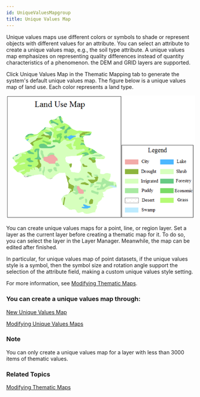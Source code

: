 ```yaml
---
id: UniqueValuesMapgroup
title: Unique Values Map
---
```

Unique values maps use different colors or symbols to shade or represent
objects with different values for an attribute. You can select an attribute to
create a unique values map, e.g., the soil type attribute. A unique values map
emphasizes on representing quality differences instead of quantity
characteristics of a phenomenon. the DEM and GRID layers are supported.

Click Unique Values Map in the Thematic Mapping tab to generate the system's
default unique values map. The figure below is a unique values map of land
use. Each color represents a land type.

![](img/UniqueTheme.png)  
 
  
You can create unique values maps for a point, line, or region layer. Set a
layer as the current layer before creating a thematic map for it. To do so,
you can select the layer in the Layer Manager. Meanwhile, the map can be
edited after finished.

In particular, for unique values map of point datasets, if the unique values
style is a symbol, then the symbol size and rotation angle support the
selection of the attribute field, making a custom unique values style setting.
 
For more information, see [Modifying Thematic Maps](../EditingMap/EditingMap).

### You can create a unique values map through:

[New Unique Values Map](UniqueValuesMapDefault)

[Modifying Unique Values Maps](UniqueValuesMapGroupDia)

### Note

You can only create a unique values map for a layer with less than 3000 items of thematic values.

### Related Topics

[Modifying Thematic Maps](../EditingMap/EditingMap)

